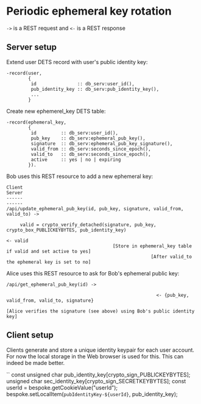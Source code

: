 <!-- -*- mode: markdown; fill-column: 100 -*- -->

# Periodic ephemeral key rotation

`->` is a REST request and `<-` is a REST response

## Server setup

Extend user DETS record with user's public identity key:

```
-record(user,
        {
         id               :: db_serv:user_id(),
         pub_identity_key :: db_serv:pub_identity_key(),
         ...
        }
```

Create new ephemerel_key DETS table:

```
-record(ephemeral_key,
        {
         id         :: db_serv:user_id(),
         pub_key    :: db_serv:ephemeral_pub_key(),
         signature  :: db_serv:ephemeral_pub_key_signature(),
         valid_from :: db_serv:seconds_since_epoch(),
         valid_to   :: db_serv:seconds_since_epoch(),
         active     :: yes | no | expiring
        }).
```

Bob uses this REST resource to add a new ephemeral key:

```
Client                                                                                        Server
------                                                                                        ------
/api/update_ephemeral_pub_key(id, pub_key, signature, valid_from, valid_to) ->

     valid = crypto_verify_detached(signature, pub_key, crypto_box_PUBLICKEYBYTES, pub_identity_key)
                                                                                            <- valid
                                       [Store in ephemeral_key table if valid and set active to yes]
                                                     [After valid_to the ephemeral key is set to no]
```

Alice uses this REST resource to ask for Bob's ephemeral public key:

```
/api/get_ephemeral_pub_key(id) ->

                                                       <- {pub_key, valid_from, valid_to, signature}

[Alice verifies the signature (see above) using Bob's public identity key]
```

## Client setup

Clients generate and store a unique identity keypair for each user account. For now the local
storage in the Web browser is used for this. This can indeed be made better.

``
const unsigned char pub_identity_key[crypto_sign_PUBLICKEYBYTES];
unsigned char sec_identity_key[crypto_sign_SECRETKEYBYTES];
const userId = bespoke.getCookieValue("userId");
bespoke.setLocalItem(`pubIdentityKey-${userId}`, pub_identity_key);
```

